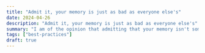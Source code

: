 ```yaml
---
title: "Admit it, your memory is just as bad as everyone else's"
date: 2024-04-26
description: "Admit it, your memory is just as bad as everyone else's"
summary: "I am of the opinion that admitting that your memory isn't something out of the ordinary, and that you will in a matter of a few days lose remembrance of the things you recently worked on can be a liberating first step in embracing the commonly evangelised engineering practices."
tags: ["best-practices"]
draft: true
---
```



